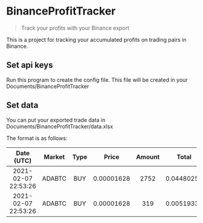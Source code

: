# BinanceProfitTracker
> Track your profits with your Binance export
> 
This is a project for tracking your accumulated profits on trading pairs in Binance.
## Set api keys
Run this program to create the config file. This file will be created in your Documents/BinanceProfitTracker
## Set data
You can put your exported trade data in Documents/BinanceProfitTracker/data.xlsx

The format is as follows:

**Date (UTC)**|**Market**|**Type**|**Price**|**Amount**|**Total**|**Fee**|**Fee Coin**
:-----:|:-----:|:-----:|:-----:|:-----:|:-----:|:-----:|:-----:
2021-02-07 22:53:26|ADABTC|BUY|0.00001628|2752|0.04480256|2.752|ADA
2021-02-07 22:53:26|ADABTC|BUY|0.00001628|319|0.00519332|0.319|ADA
